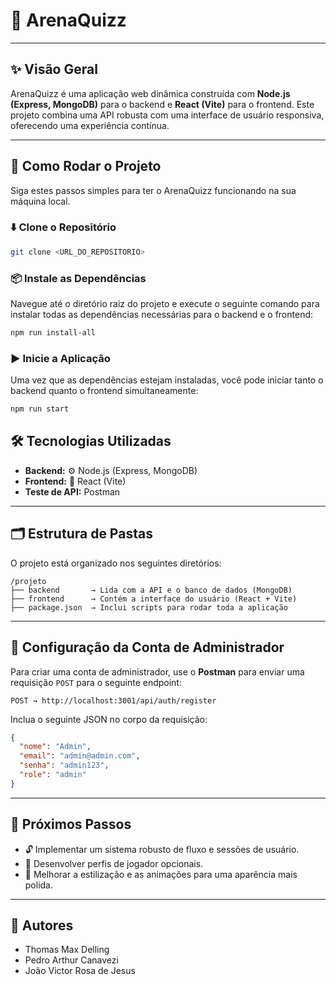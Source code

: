 # 🎯 ArenaQuizz

-----

## ✨ Visão Geral

ArenaQuizz é uma aplicação web dinâmica construída com **Node.js (Express, MongoDB)** para o backend e **React (Vite)** para o frontend. Este projeto combina uma API robusta com uma interface de usuário responsiva, oferecendo uma experiência contínua.

-----

## 🚀 Como Rodar o Projeto

Siga estes passos simples para ter o ArenaQuizz funcionando na sua máquina local.

### ⬇️ Clone o Repositório

```bash
git clone <URL_DO_REPOSITORIO>
```

### 📦 Instale as Dependências

Navegue até o diretório raiz do projeto e execute o seguinte comando para instalar todas as dependências necessárias para o backend e o frontend:

```bash
npm run install-all
```

### ▶️ Inicie a Aplicação

Uma vez que as dependências estejam instaladas, você pode iniciar tanto o backend quanto o frontend simultaneamente:

```bash
npm run start
```

## 🛠️ Tecnologias Utilizadas

  * **Backend:** ⚙️ Node.js (Express, MongoDB)
  * **Frontend:** 🎨 React (Vite)
  * **Teste de API:** Postman

-----

## 🗂️ Estrutura de Pastas

O projeto está organizado nos seguintes diretórios:

```
/projeto
├── backend       → Lida com a API e o banco de dados (MongoDB)
├── frontend      → Contém a interface do usuário (React + Vite)
├── package.json  → Inclui scripts para rodar toda a aplicação
```

-----

## 🔐 Configuração da Conta de Administrador

Para criar uma conta de administrador, use o **Postman** para enviar uma requisição `POST` para o seguinte endpoint:

```
POST → http://localhost:3001/api/auth/register
```

Inclua o seguinte JSON no corpo da requisição:

```json
{
  "nome": "Admin",
  "email": "admin@admin.com",
  "senha": "admin123",
  "role": "admin"
}
```

-----

## 🚧 Próximos Passos

  * 🔓 Implementar um sistema robusto de fluxo e sessões de usuário.
  * 👤 Desenvolver perfis de jogador opcionais.
  * 🎨 Melhorar a estilização e as animações para uma aparência mais polida.

-----

## 👥 Autores

  * Thomas Max Delling
  * Pedro Arthur Canavezi
  * João Victor Rosa de Jesus